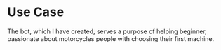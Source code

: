 # Use Case

The bot, which I have created, serves a purpose of helping beginner, passionate about motorcycles people with choosing their first machine.
